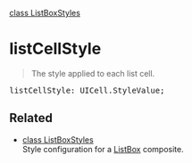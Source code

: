 [class ListBoxStyles](ListBoxStyles.md)

# listCellStyle

> The style applied to each list cell.

<pre class="docgen_signature">listCellStyle: UICell.StyleValue;</pre>

## Related

- [<!--{ref:class}-->class ListBoxStyles](ListBoxStyles.md) \
    Style configuration for a [ListBox](ListBox.md) composite.
